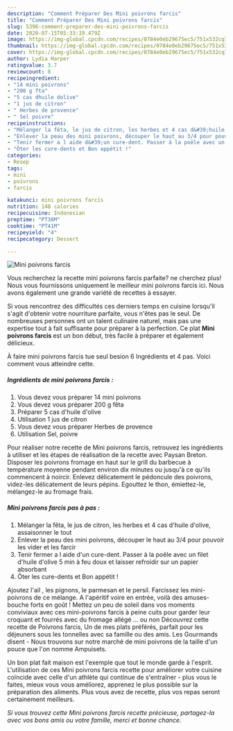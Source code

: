 ```yaml
---
description: "Comment Préparer Des Mini poivrons farcis"
title: "Comment Préparer Des Mini poivrons farcis"
slug: 5396-comment-preparer-des-mini-poivrons-farcis
date: 2020-07-15T05:33:19.479Z
image: https://img-global.cpcdn.com/recipes/0784e0eb29675ec5/751x532cq70/mini-poivrons-farcis-photo-principale-de-la-recette.jpg
thumbnail: https://img-global.cpcdn.com/recipes/0784e0eb29675ec5/751x532cq70/mini-poivrons-farcis-photo-principale-de-la-recette.jpg
cover: https://img-global.cpcdn.com/recipes/0784e0eb29675ec5/751x532cq70/mini-poivrons-farcis-photo-principale-de-la-recette.jpg
author: Lydia Harper
ratingvalue: 3.7
reviewcount: 8
recipeingredient:
- "14 mini poivrons"
- "200 g fta"
- "5 cas dhuile dolive"
- "1 jus de citron"
- " Herbes de provence"
- " Sel poivre"
recipeinstructions:
- "Mélanger la fêta, le jus de citron, les herbes et 4 cas d&#39;huile d&#39;olive, assaisonner le tout"
- "Enlever la peau des mini poivrons, découper le haut au 3/4 pour pouvoir les vider et les farcir"
- "Tenir fermer a l aide d&#39;un cure-dent. Passer à la poêle avec un filet d&#39;huile d&#39;olive 5 min à feu doux et laisser refroidir sur un papier absorbant"
- "Ôter les cure-dents et Bon appétit !"
categories:
- Resep
tags:
- mini
- poivrons
- farcis

katakunci: mini poivrons farcis 
nutrition: 148 calories
recipecuisine: Indonesian
preptime: "PT38M"
cooktime: "PT41M"
recipeyield: "4"
recipecategory: Dessert

---
```



![Mini poivrons farcis](https://img-global.cpcdn.com/recipes/0784e0eb29675ec5/751x532cq70/mini-poivrons-farcis-photo-principale-de-la-recette.jpg)

Vous recherchez la recette mini poivrons farcis parfaite? ne cherchez plus! Nous vous fournissons uniquement le meilleur mini poivrons farcis ici. Nous avons également une grande variété de recettes à essayer.

Si vous rencontrez des difficultés ces derniers temps en cuisine lorsqu'il s'agit d'obtenir votre nourriture parfaite, vous n'êtes pas le seul. De nombreuses personnes ont un talent culinaire naturel, mais pas une expertise tout à fait suffisante pour préparer à la perfection. Ce plat <strong> Mini poivrons farcis </strong> est un bon début, très facile à préparer et également délicieux.

<!--inarticleads1-->

À faire mini poivrons farcis tue seul besion 6 Ingrédients et 4 pas. Voici comment vous atteindre cette.

##### Ingrédients de mini poivrons farcis :

1. Vous devez vous préparer 14 mini poivrons
1. Vous devez vous préparer 200 g fêta
1. Préparer 5 cas d&#39;huile d&#39;olive
1. Utilisation 1 jus de citron
1. Vous devez vous préparer  Herbes de provence
1. Utilisation  Sel, poivre


Pour réaliser notre recette de Mini poivrons farcis, retrouvez les ingrédients à utiliser et les étapes de réalisation de la recette avec Paysan Breton. Disposer les poivrons fromage en haut sur le grill du barbecue à température moyenne pendant environ dix minutes ou jusqu&#39;à ce qu&#39;ils commencent à noircir. Enlevez délicatement le pédoncule des poivrons, videz-les délicatement de leurs pépins. Egouttez le thon, émiettez-le, mélangez-le au fromage frais. 

<!--inarticleads2-->

##### Mini poivrons farcis pas à pas :

1. Mélanger la fêta, le jus de citron, les herbes et 4 cas d&#39;huile d&#39;olive, assaisonner le tout
1. Enlever la peau des mini poivrons, découper le haut au 3/4 pour pouvoir les vider et les farcir
1. Tenir fermer a l aide d&#39;un cure-dent. Passer à la poêle avec un filet d&#39;huile d&#39;olive 5 min à feu doux et laisser refroidir sur un papier absorbant
1. Ôter les cure-dents et Bon appétit !


Ajoutez l&#39;ail , les pignons, le parmesan et le persil. Farcissez les mini-poivrons de ce mélange. A l&#39;apéritif voire en entrée, voilà des amuses-bouche forts en goût ! Mettez un peu de soleil dans vos moments conviviaux avec ces mini-poivrons farcis à peine cuits pour garder leur croquant et fourrés avec du fromage allégé … ou non Découvrez cette recette de Poivrons farcis, Un de mes plats préférés, parfait pour les déjeuners sous les tonnelles avec sa famille ou des amis. Les Gourmands disent - Nous trouvons sur notre marché de mini poivrons de la taille d&#39;un pouce que l&#39;on nomme Ampuisets. 

<!--inarticleads1-->

<p>
Un bon plat fait maison est l'exemple que tout le monde garde à l'esprit. L'utilisation de ces Mini poivrons farcis recette pour améliorer votre cuisine coïncide avec celle d'un athlète qui continue de s'entraîner - plus vous le faites, mieux vous vous améliorez, apprenez le plus possible sur la préparation des aliments. Plus vous avez de recette, plus vos repas seront certainement meilleurs.
</p>

<p>
<i>Si vous trouvez cette Mini poivrons farcis recette précieuse, partagez-la avec vos bons amis ou votre famille, merci et bonne chance.</i>
</p>
